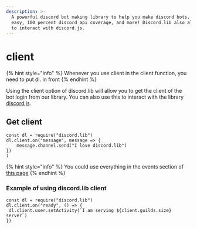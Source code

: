 ```yaml
---
description: >-
  A powerful discord bot making library to help you make discord bots. Super
  easy, 100 percent discord api coverage, and more! Discord.lib also allows you
  to interact with discord.js.
---
```


# client

{% hint style="info" %}
Whenever you use client in the client function, you need to put dl. in front
{% endhint %}

Using the client option of discord.lib will allow you to get the client of the bot login from our library. You can also use this to interact with the library [discord.js](https://npmjs.com/package/discord.js).

## Get client

```text
const dl = require("discord.lib")
dl.client.on("message", message => {
    message.channel.send("I love discord.lib")
})
)
```

{% hint style="info" %}
You could use everything in the events section of [this page](https://discord.js.org/#/docs/main/stable/class/Client)
{% endhint %}

### Example of using discord.lib client

```text
const dl = require("discord.lib")
dl.client.on("ready", () => {
 dl.client.user.setActivity(`I am serving ${client.guilds.size} server`)
})
```

